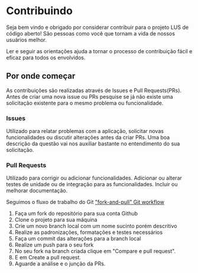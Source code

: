 # Contribuindo

Seja bem vindo e obrigado por considerar contribuir para o projeto LUS de código aberto! São pessoas como você que tornam a vida de nossos usuários melhor.

Ler e seguir as orientações ajuda a tornar o processo de contribuição fácil e eficaz para todos os envolvidos.

## Por onde começar

As contribuições são realizadas através de Issues e Pull Requests(PRs).
Antes de criar uma nova issue ou PRs pesquise se já não existe uma solicitação existente para o mesmo problema ou funcionalidade.

### Issues

Utilizado para relatar problemas com a aplicação, solicitar novas funcionalidades ou discutir alterações antes da criar PRs.
Uma boa descrição da questão vai nos auxiliar bastante no entendimento do sua solicitação.

### Pull Requests

Utilizado para corrigir ou adicionar funcionalidades.
Adicionar ou alterar testes de unidade ou de integração para as funcionalidades.
Incluir ou melhorar documentação.

Seguimos o fluxo de trabalho do Git ["fork-and-pull" Git workflow](https://github.com/susam/gitpr)

1. Faça um fork do repositório para sua conta Github
2. Clone o projeto para sua máquina
3. Crie um novo branch local com um nome sucinto porém descritivo
4. Realize as padronizações, formatações e testes necessários
5. Faça um commit das alterações para a branch local
6. Realize um push para o seu fork
7. No seu fork na branch criada clique em "Compare e pull request".
8. E em Create a pull request.
9. Aguarde a análise e o junção da PRs.
